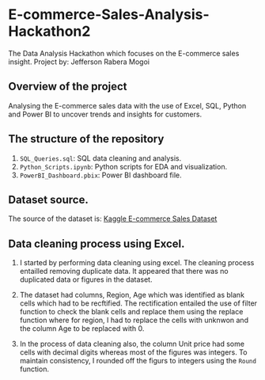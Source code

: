 # E-commerce-Sales-Analysis-Hackathon2
The Data Analysis Hackathon which focuses on the E-commerce sales insight. 
Project by: Jefferson Rabera Mogoi

## Overview of the project
Analysing the E-commerce sales data with the use of Excel, SQL, Python and Power BI to uncover trends and insights for customers.

## The structure of the repository
1. `SQL_Queries.sql`: SQL data cleaning and analysis.
2. `Python_Scripts.ipynb`: Python scripts for EDA and visualization.
3. `PowerBI_Dashboard.pbix`: Power BI dashboard file.

## Dataset source.
The source of the dataset is: [Kaggle E-commerce Sales Dataset](https://github.com/jefftizo/E-commerce-Sales-Analysis-Hackathon)

## Data cleaning process using Excel.
1. I started by performing data cleaning using excel.
   The cleaning process entailled removing duplicate data. It appeared that there was no duplicated data or figures in the dataset.
2. The dataset had columns, Region, Age which was identified as blank cells which had to be recftified. The rectification entailed the use of filter function to check the blank cells and replace them using the replace function where for region, I had to replace the cells with unknwon and the column Age to be replaced with 0.

3. In the process of data cleaning also, the column Unit price had some cells with decimal digits whereas most of the figures was integers. To maintain consistency, I rounded off the figurs to integers using the `Round` function.

## 
